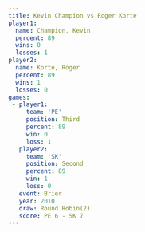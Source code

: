 ```yaml
---
title: Kevin Champion vs Roger Korte
player1:               
  name: Champion, Kevin
  percent: 89          
  wins: 0              
  losses: 1            
player2:               
  name: Korte, Roger   
  percent: 89          
  wins: 1              
  losses: 0            
games:
 - player1:         
     team: 'PE'     
     position: Third
     percent: 89    
     win: 0         
     loss: 1        
   player2:          
     team: 'SK'      
     position: Second
     percent: 89     
     win: 1          
     loss: 0         
   event: Brier        
   year: 2010          
   draw: Round Robin(2)
   score: PE 6 - SK 7  
---
```


